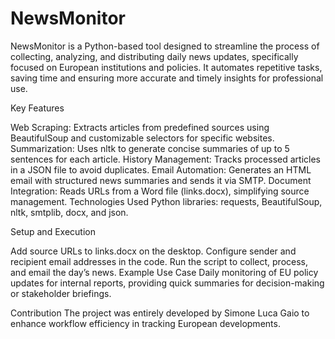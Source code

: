 # NewsMonitor
NewsMonitor is a Python-based tool designed to streamline the process of collecting, analyzing, and distributing daily news updates, specifically focused on European institutions and policies. It automates repetitive tasks, saving time and ensuring more accurate and timely insights for professional use.

Key Features

Web Scraping: Extracts articles from predefined sources using BeautifulSoup and customizable selectors for specific websites.
Summarization: Uses nltk to generate concise summaries of up to 5 sentences for each article.
History Management: Tracks processed articles in a JSON file to avoid duplicates.
Email Automation: Generates an HTML email with structured news summaries and sends it via SMTP.
Document Integration: Reads URLs from a Word file (links.docx), simplifying source management.
Technologies Used
Python libraries: requests, BeautifulSoup, nltk, smtplib, docx, and json.

Setup and Execution

Add source URLs to links.docx on the desktop.
Configure sender and recipient email addresses in the code.
Run the script to collect, process, and email the day’s news.
Example Use Case
Daily monitoring of EU policy updates for internal reports, providing quick summaries for decision-making or stakeholder briefings.

Contribution
The project was entirely developed by Simone Luca Gaio to enhance workflow efficiency in tracking European developments.
